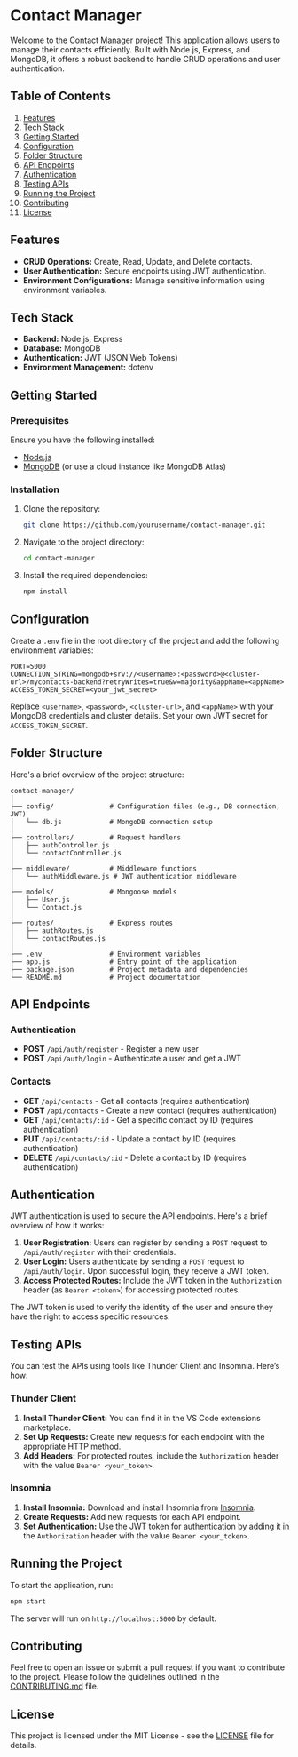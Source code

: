 # Contact Manager

Welcome to the Contact Manager project! This application allows users to manage their contacts efficiently. Built with Node.js, Express, and MongoDB, it offers a robust backend to handle CRUD operations and user authentication.

## Table of Contents

1. [Features](#features)
2. [Tech Stack](#tech-stack)
3. [Getting Started](#getting-started)
4. [Configuration](#configuration)
5. [Folder Structure](#folder-structure)
6. [API Endpoints](#api-endpoints)
7. [Authentication](#authentication)
8. [Testing APIs](#testing-apis)
9. [Running the Project](#running-the-project)
10. [Contributing](#contributing)
11. [License](#license)

## Features

- **CRUD Operations:** Create, Read, Update, and Delete contacts.
- **User Authentication:** Secure endpoints using JWT authentication.
- **Environment Configurations:** Manage sensitive information using environment variables.

## Tech Stack

- **Backend:** Node.js, Express
- **Database:** MongoDB
- **Authentication:** JWT (JSON Web Tokens)
- **Environment Management:** dotenv

## Getting Started

### Prerequisites

Ensure you have the following installed:

- [Node.js](https://nodejs.org/)
- [MongoDB](https://www.mongodb.com/try/download/community) (or use a cloud instance like MongoDB Atlas)

### Installation

1. Clone the repository:

   ```bash
   git clone https://github.com/yourusername/contact-manager.git
   ```

2. Navigate to the project directory:

   ```bash
   cd contact-manager
   ```

3. Install the required dependencies:

   ```bash
   npm install
   ```

## Configuration

Create a `.env` file in the root directory of the project and add the following environment variables:

```env
PORT=5000
CONNECTION_STRING=mongodb+srv://<username>:<password>@<cluster-url>/mycontacts-backend?retryWrites=true&w=majority&appName=<appName>
ACCESS_TOKEN_SECRET=<your_jwt_secret>
```

Replace `<username>`, `<password>`, `<cluster-url>`, and `<appName>` with your MongoDB credentials and cluster details. Set your own JWT secret for `ACCESS_TOKEN_SECRET`.

## Folder Structure

Here's a brief overview of the project structure:

```
contact-manager/
│
├── config/              # Configuration files (e.g., DB connection, JWT)
│   └── db.js            # MongoDB connection setup
│
├── controllers/         # Request handlers
│   ├── authController.js
│   └── contactController.js
│
├── middleware/          # Middleware functions
│   └── authMiddleware.js # JWT authentication middleware
│
├── models/              # Mongoose models
│   ├── User.js
│   └── Contact.js
│
├── routes/              # Express routes
│   ├── authRoutes.js
│   └── contactRoutes.js
│
├── .env                 # Environment variables
├── app.js               # Entry point of the application
├── package.json         # Project metadata and dependencies
└── README.md            # Project documentation
```

## API Endpoints

### Authentication

- **POST** `/api/auth/register` - Register a new user
- **POST** `/api/auth/login` - Authenticate a user and get a JWT

### Contacts

- **GET** `/api/contacts` - Get all contacts (requires authentication)
- **POST** `/api/contacts` - Create a new contact (requires authentication)
- **GET** `/api/contacts/:id` - Get a specific contact by ID (requires authentication)
- **PUT** `/api/contacts/:id` - Update a contact by ID (requires authentication)
- **DELETE** `/api/contacts/:id` - Delete a contact by ID (requires authentication)

## Authentication

JWT authentication is used to secure the API endpoints. Here's a brief overview of how it works:

1. **User Registration:** Users can register by sending a `POST` request to `/api/auth/register` with their credentials.
2. **User Login:** Users authenticate by sending a `POST` request to `/api/auth/login`. Upon successful login, they receive a JWT token.
3. **Access Protected Routes:** Include the JWT token in the `Authorization` header (as `Bearer <token>`) for accessing protected routes.

The JWT token is used to verify the identity of the user and ensure they have the right to access specific resources.

## Testing APIs

You can test the APIs using tools like Thunder Client and Insomnia. Here’s how:

### Thunder Client

1. **Install Thunder Client:** You can find it in the VS Code extensions marketplace.
2. **Set Up Requests:** Create new requests for each endpoint with the appropriate HTTP method.
3. **Add Headers:** For protected routes, include the `Authorization` header with the value `Bearer <your_token>`.

### Insomnia

1. **Install Insomnia:** Download and install Insomnia from [Insomnia](https://insomnia.rest/).
2. **Create Requests:** Add new requests for each API endpoint.
3. **Set Authentication:** Use the JWT token for authentication by adding it in the `Authorization` header with the value `Bearer <your_token>`.

## Running the Project

To start the application, run:

```bash
npm start
```

The server will run on `http://localhost:5000` by default.

## Contributing

Feel free to open an issue or submit a pull request if you want to contribute to the project. Please follow the guidelines outlined in the [CONTRIBUTING.md](CONTRIBUTING.md) file.

## License

This project is licensed under the MIT License - see the [LICENSE](LICENSE) file for details.
